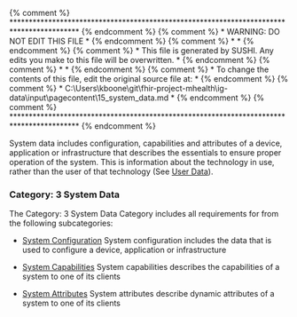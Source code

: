 {% comment %} ***************************************************************************************** {% endcomment %}
{% comment %} *                            WARNING: DO NOT EDIT THIS FILE                             * {% endcomment %}
{% comment %} *                                                                                       * {% endcomment %}
{% comment %} * This file is generated by SUSHI. Any edits you make to this file will be overwritten. * {% endcomment %}
{% comment %} *                                                                                       * {% endcomment %}
{% comment %} * To change the contents of this file, edit the original source file at:                * {% endcomment %}
{% comment %} * C:\Users\kboone\git\fhir-project-mhealth\ig-data\input\pagecontent\15_system_data.md  * {% endcomment %}
{% comment %} ***************************************************************************************** {% endcomment %}

System data includes configuration, capabilities and attributes of a device,
application or infrastructure that describes the essentials to ensure
proper operation of the system. This is information about the technology in use,
rather than the user of that technology (See [User Data](user_data.html)).
<span id='3-system-data'/>
### Category: 3 System Data

The Category: 3 System Data Category includes all requirements for from the following subcategories:
 * [System Configuration](system_configuration.html)
   System configuration includes the data that is used to configure a device, application or infrastructure

 * [System Capabilities](system_capabilities.html)
   System capabilities describes the capabilities of a system to one of its clients

 * [System Attributes](system_attributes.html)
   System attributes describe dynamic attributes of a system to one of its clients

